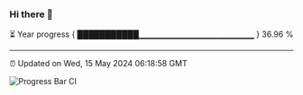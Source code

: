 ### Hi there 👋

⏳ Year progress { ███████████▁▁▁▁▁▁▁▁▁▁▁▁▁▁▁▁▁▁▁ } 36.96 %

---

⏰ Updated on Wed, 15 May 2024 06:18:58 GMT

![Progress Bar CI](https://github.com/liununu/liununu/workflows/Progress%20Bar%20CI/badge.svg)
